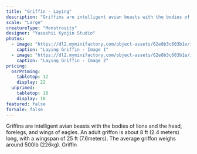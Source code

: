 ```yaml
---
title: "Griffin - Laying"
description: "Griffins are intelligent avian beasts with the bodies of lions and the head, forelegs, and wings of eagles. An adult griffon is about 8 ft (2.4 meters) long, with a wingspan of 25 ft (7.6meters). The average griffon weighs around 500lb (226kg). Griffin"
scale: "Large"
creatureType: "Monstrosity"
designer: "Yasashii Kyojin Studio"
photos:
  - image: "https://dl2.myminifactory.com/object-assets/62e8b3c603b1e/images/720X720-griffin-laying-ps.jpg"
    caption: "Laying Griffin - Image 1"
  - image: "https://dl2.myminifactory.com/object-assets/62e8b3c603b1e/images/720X720-griffin-laying-02.jpg"
    caption: "Laying Griffin - Image 2"
pricing:
  osrPriming:
    tabletop: 12
    display: 22
  unprimed:
    tabletop: 10
    display: 18
featured: false
forSale: false
---
```


Griffins are intelligent avian beasts with the bodies of lions and the head, forelegs, and wings of eagles. An adult griffon is about 8 ft (2.4 meters) long, with a wingspan of 25 ft (7.6meters). The average griffon weighs around 500lb (226kg). Griffin